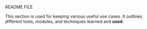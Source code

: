 README FILE

This section is used for keeping various useful use cases. It outlines different tools, modules, and techniques learned and **used**.
